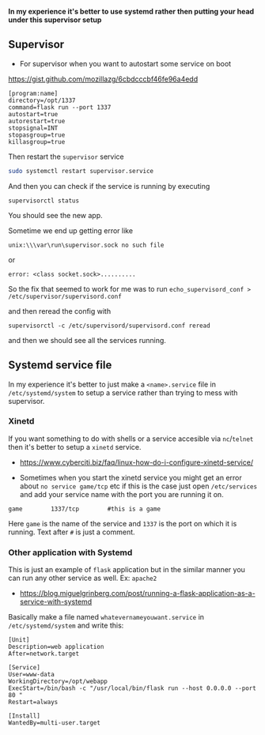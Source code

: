 __In my experience it's better to use systemd rather then putting your head under this supervisor setup__

## Supervisor

* For supervisor when you want to autostart some service on boot

https://gist.github.com/mozillazg/6cbdcccbf46fe96a4edd

```
[program:name]
directory=/opt/1337
command=flask run --port 1337
autostart=true
autorestart=true
stopsignal=INT
stopasgroup=true
killasgroup=true
```

Then restart the `supervisor` service
```bash
sudo systemctl restart supervisor.service
```

And then you can check if the service is running by executing
```
supervisorctl status
```

You should see the new app.

Sometime we end up getting error like
```
unix:\\\var\run\supervisor.sock no such file
```

or

```
error: <class socket.sock>..........
```

So the fix that seemed to work for me was to run `echo_supervisord_conf > /etc/supervisor/supervisord.conf `

and then reread the config with

```
supervisorctl -c /etc/supervisord/supervisord.conf reread
```

and then we should see all the services running.

## Systemd service file

In my experience it's better to just make a `<name>.service` file in `/etc/systemd/system` to setup a service rather than trying to mess with supervisor.

### Xinetd

If you want something to do with shells or a service accesible via `nc`/`telnet` then it's better to setup a `xinetd` service.

- https://www.cyberciti.biz/faq/linux-how-do-i-configure-xinetd-service/

- Sometimes when you start the xinetd service you might get an error about `no service game/tcp` etc if this is the case just open `/etc/services` and add your service name with the port you are running it on.

```
game        1337/tcp        #this is a game
```

Here `game` is the name of the service and `1337` is the port on which it is running. Text after `#` is just a comment.


### Other application with Systemd

This is just an example of `flask` application but in the similar manner you can run any other service as well. Ex: `apache2`

- https://blog.miguelgrinberg.com/post/running-a-flask-application-as-a-service-with-systemd

Basically make a file named `whatevernameyouwant.service` in `/etc/systemd/system` and write this:

```
[Unit]
Description=web application
After=network.target

[Service]
User=www-data
WorkingDirectory=/opt/webapp
ExecStart=/bin/bash -c "/usr/local/bin/flask run --host 0.0.0.0 --port 80 "
Restart=always

[Install]
WantedBy=multi-user.target
```

